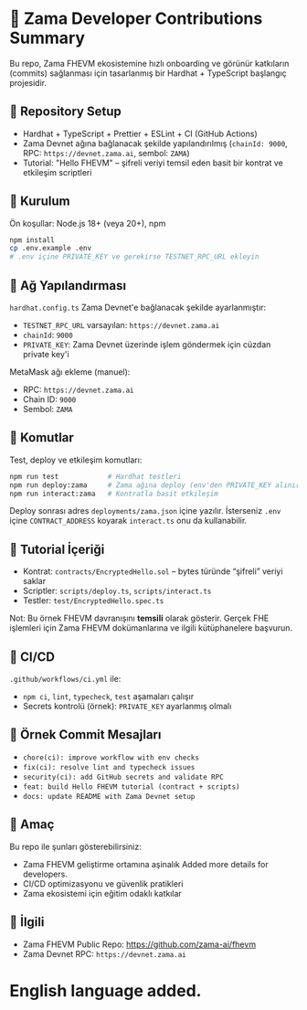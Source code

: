 # 🧠 Zama Developer Contributions Summary

Bu repo, Zama FHEVM ekosistemine hızlı onboarding ve görünür katkıların (commits) sağlanması için tasarlanmış bir Hardhat + TypeScript başlangıç projesidir.

## 🔹 Repository Setup
- Hardhat + TypeScript + Prettier + ESLint + CI (GitHub Actions)
- Zama Devnet ağına bağlanacak şekilde yapılandırılmış (`chainId: 9000`, RPC: `https://devnet.zama.ai`, sembol: `ZAMA`)
- Tutorial: "Hello FHEVM" – şifreli veriyi temsil eden basit bir kontrat ve etkileşim scriptleri

## 🔹 Kurulum
Ön koşullar: Node.js 18+ (veya 20+), npm

```bash
npm install
cp .env.example .env
# .env içine PRIVATE_KEY ve gerekirse TESTNET_RPC_URL ekleyin
```

## 🔹 Ağ Yapılandırması
`hardhat.config.ts` Zama Devnet'e bağlanacak şekilde ayarlanmıştır:
- `TESTNET_RPC_URL` varsayılan: `https://devnet.zama.ai`
- `chainId`: `9000`
- `PRIVATE_KEY`: Zama Devnet üzerinde işlem göndermek için cüzdan private key'i

MetaMask ağı ekleme (manuel):
- RPC: `https://devnet.zama.ai`
- Chain ID: `9000`
- Sembol: `ZAMA`

## 🔹 Komutlar
Test, deploy ve etkileşim komutları:
```bash
npm run test            # Hardhat testleri
npm run deploy:zama     # Zama ağına deploy (env'den PRIVATE_KEY alınır)
npm run interact:zama   # Kontratla basit etkileşim
```

Deploy sonrası adres `deployments/zama.json` içine yazılır. İsterseniz `.env` içine `CONTRACT_ADDRESS` koyarak `interact.ts` onu da kullanabilir.

## 🔹 Tutorial İçeriği
- Kontrat: `contracts/EncryptedHello.sol` – bytes türünde “şifreli” veriyi saklar
- Scriptler: `scripts/deploy.ts`, `scripts/interact.ts`
- Testler: `test/EncryptedHello.spec.ts`

Not: Bu örnek FHEVM davranışını **temsili** olarak gösterir. Gerçek FHE işlemleri için Zama FHEVM dokümanlarına ve ilgili kütüphanelere başvurun.

## 🔹 CI/CD
`.github/workflows/ci.yml` ile:
- `npm ci`, `lint`, `typecheck`, `test` aşamaları çalışır
- Secrets kontrolü (örnek): `PRIVATE_KEY` ayarlanmış olmalı

## 🔹 Örnek Commit Mesajları
- `chore(ci): improve workflow with env checks`
- `fix(ci): resolve lint and typecheck issues`
- `security(ci): add GitHub secrets and validate RPC`
- `feat: build Hello FHEVM tutorial (contract + scripts)`
- `docs: update README with Zama Devnet setup`

## 🔹 Amaç
Bu repo ile şunları gösterebilirsiniz:
- Zama FHEVM geliştirme ortamına aşinalık
Added more details for developers.
- CI/CD optimizasyonu ve güvenlik pratikleri
- Zama ekosistemi için eğitim odaklı katkılar

## 🔹 İlgili
- Zama FHEVM Public Repo: https://github.com/zama-ai/fhevm
- Zama Devnet RPC: `https://devnet.zama.ai`

# English language added.
